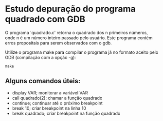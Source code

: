 # Estudo depuração do programa quadrado com GDB

O programa 'quadrado.c' retorna o quadrado dos n primeiros
números, onde n é um número inteiro passado pelo usuário.
Este programa contém erros propositais para serem observados
com o gdb.

Utilize o programa make para compilar o programa já no formato aceito pelo GDB (compilação com a opção -g):

```
make
```

## Alguns comandos úteis:

- display VAR; monitorar a variável VAR
- call quadrado(2); chamar a função quadrado
- continue; continuar até o próximo breakpoint
- break 10; criar breakpoint na linha 10
- break quadrado; criar breakpoint na função quadrado
